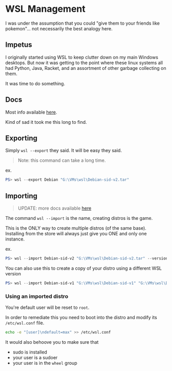 # WSL Management

I was under the assumption that you could "give them to your friends like
pokemon"... not necessarily the best analogy here.

## Impetus

I originally started using WSL to keep clutter down on my main Windows desktops.
But now it was getting to the point where these linux systems all had Python,
Java, Racket, and an assortment of other garbage collecting on them.

It was time to do something.

## Docs

Most info available
[here](https://docs.microsoft.com/en-us/windows/wsl/reference#arguments-for-managing-windows-subsystem-for-linux).

Kind of sad it took me this long to find.

## Exporting

Simply `wsl --export` they said. It will be easy they said.

> Note: this command can take a long time.

ex.

```powershell
PS> wsl --export Debian "G:\VMs\wsl\Debian-sid-v2.tar"
```

## Importing

> UPDATE: more docs available
> [here](https://docs.microsoft.com/en-us/windows/wsl/use-custom-distro)

The command `wsl --import` is the name, creating distros is the game.

This is the ONLY way to create multiple distros (of the same base).  
Installing from the store will always just give you ONE and only one instance.

ex.

```powershell
PS> wsl --import Debian-sid-v2 "G:\VMs\wsl\Debian-sid-v2.tar" --version 2
```

You can also use this to create a copy of your distro using a different WSL
version

```powershell
PS> wsl --import Debian-sid-v1 "G:\VMs\wsl\Debian-sid-v1" "G:\VMs\wsl\Debian-sid-v2.tar" --version 1
```

### Using an imported distro

You're default user will be reset to `root`.

In order to remediate this you need to boot into the distro and modify its
`/etc/wsl.conf` file.

```sh
echo -e "[user]\ndefault=max" >> /etc/wsl.conf
```

It would also behoove you to make sure that

-   sudo is installed
-   your user is a sudoer
-   your user is in the `wheel` group
